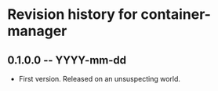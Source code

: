 # Revision history for container-manager

## 0.1.0.0 -- YYYY-mm-dd

* First version. Released on an unsuspecting world.
